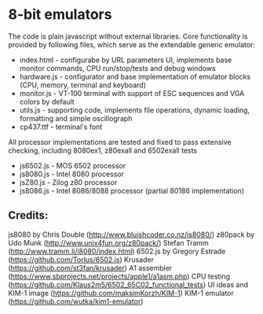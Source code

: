 # 8-bit emulators

The code is plain javascript without external libraries.
Core functionality is provided by following files, which serve as the extendable generic emulator:
- index.html \- configurabe by URL parameters UI, implements base monitor commands, CPU run/stop/tests and debug windows
- hardware.js \- configurator and base implementation of emulator blocks \(CPU, memory, terminal and keyboard)
- monitor.js \- VT-100 terminal with support of ESC sequences and VGA colors by default
- utils.js \- supporting code, implements file operations, dynamic loading, formatting and simple oscillograph
- cp437.ttf \- terminal's font

All processor implementations are tested and fixed to pass extensive checking, including
8080ex1, z80exall and 6502exall tests
- js6502.js \- MOS 6502 processor
- js8080.js \- Intel 8080 processor
- jsZ80.js \- Zilog z80 processor
- js8086.js \- Intel 8086/8088 processor \(partial 80186 implementation)



## Credits:

js8080 by Chris Double (http://www.bluishcoder.co.nz/js8080/)
z80pack by Udo Munk (http://www.unix4fun.org/z80pack/)
Stefan Tramm (http://www.tramm.li/i8080/index.html)
6502.js by Gregory Estrade (https://github.com/Torlus/6502.js)
Krusader (https://github.com/st3fan/krusader)
A1 assembler (https://www.sbprojects.net/projects/apple1/a1asm.php)
CPU testing (https://github.com/Klaus2m5/6502_65C02_functional_tests)
UI ideas and KIM-1 image (https://github.com/maksimKorzh/KIM-1)
KIM-1 emulator (https://github.com/wutka/kim1-emulator)
